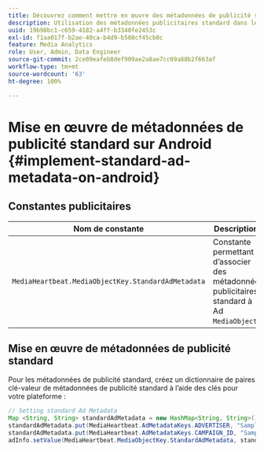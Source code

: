 ```yaml
---
title: Découvrez comment mettre en œuvre des métadonnées de publicité standard sur Android
description: Utilisation des métadonnées publicitaires standard dans le suivi des publicités sur Android.
uuid: 19b98bc1-c659-4182-a4ff-b3340fe2453c
exl-id: f1aa017f-b2ae-40ca-b4d9-b508cf45cb0c
feature: Media Analytics
role: User, Admin, Data Engineer
source-git-commit: 2ce09eafeb8def909ae2a8ae7cc09a88b2f663af
workflow-type: tm+mt
source-wordcount: '63'
ht-degree: 100%

---
```


# Mise en œuvre de métadonnées de publicité standard sur Android {#implement-standard-ad-metadata-on-android}

## Constantes publicitaires

| Nom de constante | Description   |
|---|---|
| `MediaHeartbeat.MediaObjectKey.StandardAdMetadata` | Constante permettant d’associer des métadonnées publicitaires standard à Ad `MediaObject`. |

## Mise en œuvre de métadonnées de publicité standard

Pour les métadonnées de publicité standard, créez un dictionnaire de paires clé-valeur de métadonnées de publicité standard à l’aide des clés pour votre plateforme :

```java
// Setting standard Ad Metadata 
Map <String, String> standardAdMetadata = new HashMap<String, String>(); 
standardAdMetadata.put(MediaHeartbeat.AdMetadataKeys.ADVERTISER, "Sample Advertiser"); 
standardAdMetadata.put(MediaHeartbeat.AdMetadataKeys.CAMPAIGN_ID, "Sample Campaign"); 
adInfo.setValue(MediaHeartbeat.MediaObjectKey.StandardAdMetadata, standardAdMetadata); 
```
